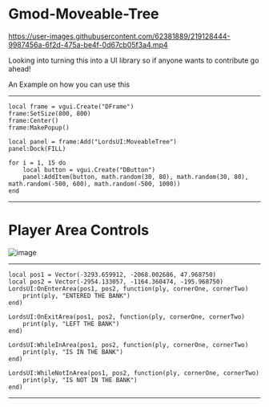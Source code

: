# Gmod-Moveable-Tree

https://user-images.githubusercontent.com/62381889/219128444-9987456a-6f2d-475a-be4f-0d67cb05f3a4.mp4


Looking into turning this into a UI library so if anyone wants to contribute go ahead!


An Example on how you can use this

***
    local frame = vgui.Create("DFrame")
    frame:SetSize(800, 800)
    frame:Center()
    frame:MakePopup()

    local panel = frame:Add("LordsUI:MoveableTree")
    panel:Dock(FILL)

    for i = 1, 15 do
        local button = vgui.Create("DButton")
        panel:AddItem(button, math.random(30, 80), math.random(30, 80), math.random(-500, 600), math.random(-500, 1000)) 
    end
***

# Player Area Controls

![image](https://github.com/lord-sugarv2/Gmod-Helpers/assets/62381889/3fa551e0-9950-4f4c-97a0-2c150089eec1)

***
    local pos1 = Vector(-3293.659912, -2068.002686, 47.968750)
    local pos2 = Vector(-2954.133057, -1164.360474, -195.968750)
    LordsUI:OnEnterArea(pos1, pos2, function(ply, cornerOne, cornerTwo)
        print(ply, "ENTERED THE BANK")
    end)
    
    LordsUI:OnExitArea(pos1, pos2, function(ply, cornerOne, cornerTwo)
        print(ply, "LEFT THE BANK")
    end)
    
    LordsUI:WhileInArea(pos1, pos2, function(ply, cornerOne, cornerTwo)
        print(ply, "IS IN THE BANK")
    end)
    
    LordsUI:WhileNotInArea(pos1, pos2, function(ply, cornerOne, cornerTwo)
        print(ply, "IS NOT IN THE BANK")
    end)
***
